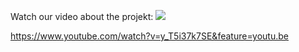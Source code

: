 Watch our video about the projekt:
![](https://www.youtube.com/watch?v=y_T5i37k7SE&feature=youtu.be)

https://www.youtube.com/watch?v=y_T5i37k7SE&feature=youtu.be
